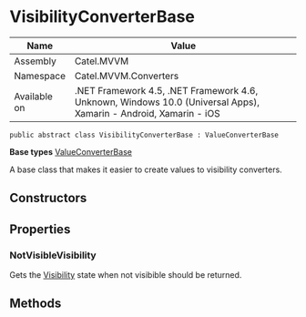 

# VisibilityConverterBase

Name|Value
---|---
Assembly|Catel.MVVM
Namespace|Catel.MVVM.Converters
Available on|.NET Framework 4.5, .NET Framework 4.6, Unknown, Windows 10.0 (Universal Apps), Xamarin - Android, Xamarin - iOS

```
public abstract class VisibilityConverterBase : ValueConverterBase
```

**Base types**
[ValueConverterBase](/Catel.MVVM\Catel\MVVM\Converters\ValueConverterBase.md)


A base class that makes it easier to create values to visibility converters.



## Constructors

## Properties

### NotVisibleVisibility

Gets the [Visibility](#) state when not visibible should be returned.



## Methods

